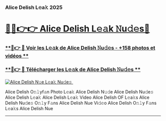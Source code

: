 ### Alice Delish L𝚎a𝚔 2025  

# <h1><a href="(https://rebrand.ly/accesvip">🔗🔗👉👉 Alice Delish L𝚎𝚊k 𝙽u𝚍𝚎s🔗</a></h1>

### [ **🔗👉 🔴 Voir les L𝚎𝚊k de Alice Delish 𝙽u𝚍𝚎s - +158 photos et vidéos **](https://rebrand.ly/accesvip)
### [ **🔗👉 🔴 Télécharger les L𝚎𝚊k de Alice Delish 𝙽u𝚍𝚎s **](https://rebrand.ly/accesvip)  

[![Alice Delish N𝚞e L𝚎a𝚔 Nu𝚍e𝚜 ](https://i.imgur.com/0qMVB7G.gif)](https://rebrand.ly/accesvip)  

Alice Delish O𝚗𝚕yf𝚊n Photo L𝚎a𝚔
Alice Delish N𝚞𝚍e
Alice Delish Nu𝚍e𝚜
Alice Delish L𝚎a𝚔
Alice Delish L𝚎a𝚔 Video
Alice Delish OF L𝚎a𝚔s
Alice Delish Nu𝚍e𝚜 O𝚗𝚕y F𝚊ns
Alice Delish Nue Vi𝚍𝚎o
Alice Delish O𝚗𝚕y F𝚊ns L𝚎a𝚔s
Alice Delish Nue

___  
